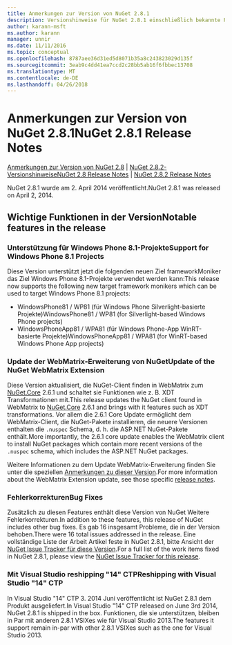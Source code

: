 ```yaml
---
title: Anmerkungen zur Version von NuGet 2.8.1
description: Versionshinweise für NuGet 2.8.1 einschließlich bekannte Probleme, Fehlerbehebungen, Funktionen und Archivierung von dcrs Design.
author: karann-msft
ms.author: karann
manager: unnir
ms.date: 11/11/2016
ms.topic: conceptual
ms.openlocfilehash: 8787aee36d31ed5d8071b35a8c243823029d135f
ms.sourcegitcommit: 3eab9c4dd41ea7ccd2c28bb5ab16f6fbbec13708
ms.translationtype: MT
ms.contentlocale: de-DE
ms.lasthandoff: 04/26/2018
---
```

# <a name="nuget-281-release-notes"></a><span data-ttu-id="a4933-103">Anmerkungen zur Version von NuGet 2.8.1</span><span class="sxs-lookup"><span data-stu-id="a4933-103">NuGet 2.8.1 Release Notes</span></span>

<span data-ttu-id="a4933-104">[Anmerkungen zur Version von NuGet 2.8](../release-notes/nuget-2.8.md) | [NuGet 2.8.2-Versionshinweise](../release-notes/nuget-2.8.2.md)</span><span class="sxs-lookup"><span data-stu-id="a4933-104">[NuGet 2.8 Release Notes](../release-notes/nuget-2.8.md) | [NuGet 2.8.2 Release Notes](../release-notes/nuget-2.8.2.md)</span></span>

<span data-ttu-id="a4933-105">NuGet 2.8.1 wurde am 2. April 2014 veröffentlicht.</span><span class="sxs-lookup"><span data-stu-id="a4933-105">NuGet 2.8.1 was released on April 2, 2014.</span></span>

## <a name="notable-features-in-the-release"></a><span data-ttu-id="a4933-106">Wichtige Funktionen in der Version</span><span class="sxs-lookup"><span data-stu-id="a4933-106">Notable features in the release</span></span>

### <a name="support-for-windows-phone-81-projects"></a><span data-ttu-id="a4933-107">Unterstützung für Windows Phone 8.1-Projekte</span><span class="sxs-lookup"><span data-stu-id="a4933-107">Support for Windows Phone 8.1 Projects</span></span>
<span data-ttu-id="a4933-108">Diese Version unterstützt jetzt die folgenden neuen Ziel frameworkMoniker das Ziel Windows Phone 8.1-Projekte verwendet werden kann:</span><span class="sxs-lookup"><span data-stu-id="a4933-108">This release now supports the following new target framework monikers which can be used to target Windows Phone 8.1 projects:</span></span>

* <span data-ttu-id="a4933-109">WindowsPhone81 / WP81 (für Windows Phone Silverlight-basierte Projekte)</span><span class="sxs-lookup"><span data-stu-id="a4933-109">WindowsPhone81 / WP81 (for Silverlight-based Windows Phone projects)</span></span>
* <span data-ttu-id="a4933-110">WindowsPhoneApp81 / WPA81 (für Windows Phone-App WinRT-basierte Projekte)</span><span class="sxs-lookup"><span data-stu-id="a4933-110">WindowsPhoneApp81 / WPA81 (for WinRT-based Windows Phone App projects)</span></span>

### <a name="update-of-the-nuget-webmatrix-extension"></a><span data-ttu-id="a4933-111">Update der WebMatrix-Erweiterung von NuGet</span><span class="sxs-lookup"><span data-stu-id="a4933-111">Update of the NuGet WebMatrix Extension</span></span>
<span data-ttu-id="a4933-112">Diese Version aktualisiert, die NuGet-Client finden in WebMatrix zum [NuGet.Core](https://www.nuget.org/packages/Nuget.Core/2.6.1) 2.6.1 und schaltet sie Funktionen wie z. B. XDT Transformationen mit.</span><span class="sxs-lookup"><span data-stu-id="a4933-112">This release updates the NuGet client found in WebMatrix to [NuGet.Core](https://www.nuget.org/packages/Nuget.Core/2.6.1) 2.6.1 and brings with it features such as XDT transformations.</span></span> <span data-ttu-id="a4933-113">Vor allem die 2.6.1 Core Update ermöglicht dem WebMatrix-Client, die NuGet-Pakete installieren, die neuere Versionen enthalten die `.nuspec` Schema, d. h. die ASP.NET NuGet-Pakete enthält.</span><span class="sxs-lookup"><span data-stu-id="a4933-113">More importantly, the 2.6.1 core update enables the WebMatrix client to install NuGet packages which contain more recent versions of the `.nuspec` schema, which includes the ASP.NET NuGet packages.</span></span>

<span data-ttu-id="a4933-114">Weitere Informationen zu dem Update WebMatrix-Erweiterung finden Sie unter die speziellen [Anmerkungen zu dieser Version](../release-notes/nuget-2.6.1-for-WebMatrix.md).</span><span class="sxs-lookup"><span data-stu-id="a4933-114">For more information about the WebMatrix Extension update, see those specific [release notes](../release-notes/nuget-2.6.1-for-WebMatrix.md).</span></span>

### <a name="bug-fixes"></a><span data-ttu-id="a4933-115">Fehlerkorrekturen</span><span class="sxs-lookup"><span data-stu-id="a4933-115">Bug Fixes</span></span>
<span data-ttu-id="a4933-116">Zusätzlich zu diesen Features enthält diese Version von NuGet Weitere Fehlerkorrekturen.</span><span class="sxs-lookup"><span data-stu-id="a4933-116">In addition to these features, this release of NuGet includes other bug fixes.</span></span> <span data-ttu-id="a4933-117">Es gab 16 insgesamt Probleme, die in der Version behoben.</span><span class="sxs-lookup"><span data-stu-id="a4933-117">There were 16 total issues addressed in the release.</span></span> <span data-ttu-id="a4933-118">Eine vollständige Liste der Arbeit Artikel feste in NuGet 2.8.1, bitte Ansicht der [NuGet Issue Tracker für diese Version](https://nuget.codeplex.com/workitem/list/advanced?keyword=&status=All&type=All&priority=All&release=NuGet%202.8.1&assignedTo=All&component=All&sortField=LastUpdatedDate&sortDirection=Descending&page=0&reasonClosed=All).</span><span class="sxs-lookup"><span data-stu-id="a4933-118">For a full list of the work items fixed in NuGet 2.8.1, please view the [NuGet Issue Tracker for this release](https://nuget.codeplex.com/workitem/list/advanced?keyword=&status=All&type=All&priority=All&release=NuGet%202.8.1&assignedTo=All&component=All&sortField=LastUpdatedDate&sortDirection=Descending&page=0&reasonClosed=All).</span></span>

### <a name="reshipping-with-visual-studio-14-ctp"></a><span data-ttu-id="a4933-119">Mit Visual Studio reshipping "14" CTP</span><span class="sxs-lookup"><span data-stu-id="a4933-119">Reshipping with Visual Studio "14" CTP</span></span>
<span data-ttu-id="a4933-120">In Visual Studio "14" CTP 3. 2014 Juni veröffentlicht ist NuGet 2.8.1 dem Produkt ausgeliefert.</span><span class="sxs-lookup"><span data-stu-id="a4933-120">In Visual Studio "14" CTP released on June 3rd 2014, NuGet 2.8.1 is shipped in the box.</span></span> <span data-ttu-id="a4933-121">Funktionen, die sie unterstützen, bleiben in Par mit anderen 2.8.1 VSIXes wie für Visual Studio 2013.</span><span class="sxs-lookup"><span data-stu-id="a4933-121">The features it support remain in-par with other 2.8.1 VSIXes such as the one for Visual Studio 2013.</span></span>
